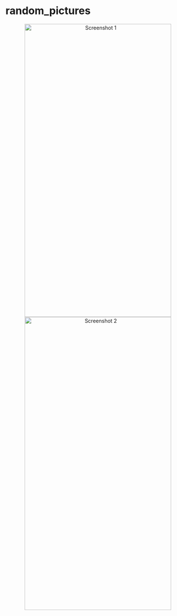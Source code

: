 # random_pictures

<p align="center">
  <img src="https://user-images.githubusercontent.com/115031668/235638902-e8449e89-d7e3-41ba-809f-f8adc7bef236.png" width="400" height="800" alt="Screenshot 1">
  <img src="https://user-images.githubusercontent.com/115031668/235638878-0e289fad-3585-435c-bf2f-8ea99fbd0c20.png" width="400" height="800" alt="Screenshot 2">
</p>
